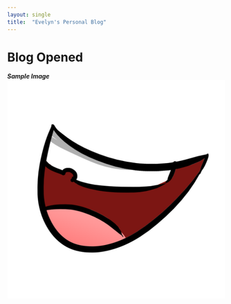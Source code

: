 ```yaml
---
layout: single
title:  "Evelyn's Personal Blog"
---
```


# Blog Opened
***Sample Image***
![Face](/images/2022-08-15-starter/smileFace.png "Smile Face")
